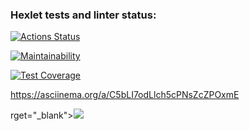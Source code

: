 ### Hexlet tests and linter status:
[![Actions Status](https://github.com/PolinaTsushko/frontend-project-46/actions/workflows/hexlet-check.yml/badge.svg)](https://github.com/PolinaTsushko/frontend-project-46/actions)

[![Maintainability](https://api.codeclimate.com/v1/badges/6bad39f309d92e9ba8e7/maintainability)](https://codeclimate.com/github/PolinaTsushko/frontend-project-46/maintainability)

[![Test Coverage](https://api.codeclimate.com/v1/badges/6bad39f309d92e9ba8e7/test_coverage)](https://codeclimate.com/github/PolinaTsushko/frontend-project-46/test_coverage)

https://asciinema.org/a/C5bLI7odLlch5cPNsZcZPOxmE

rget="_blank"><img src="https://asciinema.org/a/n3EORd2HaYYinty1GfolAJhXq.svg" /></a>